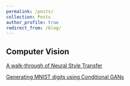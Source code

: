 ```yaml
---
permalink: /posts/
collection: Posts
author_profile: true
redirect_from: /blog/
---
```


<h2>Computer Vision</h2>

[A walk-through of Neural Style Transfer]({{site.url}}/posts/neural_style_transfer/)

[Generating MNIST digits using Conditional GANs]({{site.url}}/posts/mnist_cgan/)
